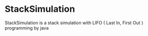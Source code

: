 # StackSimulation
StackSimulation is a stack simulation with LIFO ( Last In, First Out ) programming by java
